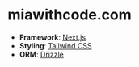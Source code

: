# miawithcode.com

- **Framework**: [Next.js](https://nextjs.org/)
- **Styling**: [Tailwind CSS](https://tailwindcss.com/)
- **ORM**: [Drizzle](https://orm.drizzle.team/)
